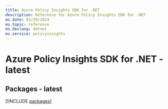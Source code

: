 ```yaml
---
title: Azure Policy Insights SDK for .NET
description: Reference for Azure Policy Insights SDK for .NET
ms.date: 03/29/2024
ms.topic: reference
ms.devlang: dotnet
ms.service: policyinsights
---
```

# Azure Policy Insights SDK for .NET - latest
## Packages - latest
[!INCLUDE [packages](policy-insights-index.md)]